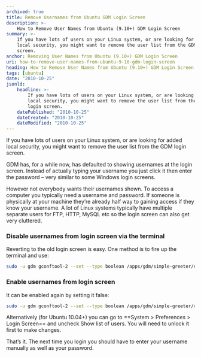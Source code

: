 ```yaml
---
archived: true
title: Remove Usernames from Ubuntu GDM Login Screen
description: >-
    How to Remove User Names from Ubuntu (9.10+) GDM Login Screen
summary: >-
    If you have lots of users on your Linux system, or are looking for added 
    local security, you might want to remove the user list from the GDM login 
    screen.
anchor: Removing User Names from Ubuntu (9.10+) GDM Login Screen
uri: how-to-remove-user-names-from-ubuntu-9-10-gdm-login-screen
heading: How to Remove User Names from Ubuntu (9.10+) GDM Login Screen
tags: [ubuntu]
date: "2010-10-25"
jsonld:
    headline: >-
        If you have lots of users on your Linux system, or are looking for added 
        local security, you might want to remove the user list from the GDM 
        login screen.
    datePublished: "2010-10-25"
    dateCreated: "2010-10-25"
    dateModified: "2010-10-25"
---
```


If you have lots of users on your Linux system, or are looking for added local 
security, you might want to remove the user list from the GDM login screen.

GDM has, for a while now, has defaulted to showing usernames at the login 
screen. Instead of actually typing your username you just click it then enter 
the password – very similar to some Windows login screens.

However not everybody wants their usernames shown. To access a computer you 
typically need a username and password. If someone is physically at your 
machine they’re already half way to gaining access if they know your username. 
A lot of Linux systems typically have multiple separate users for FTP, HTTP, 
MySQL etc so the login screen can also get very cluttered.

### Disable usernames from login screen via the terminal

Reverting to the old login screen is easy. One method is to fire up the 
terminal and use:

```bash
sudo -u gdm gconftool-2 --set --type boolean /apps/gdm/simple-greeter/disable_user_list true
```

### Enable usernames from login screen

It can be enabled again by setting it false:

```bash
sudo -u gdm gconftool-2 --set --type boolean /apps/gdm/simple-greeter/disable_user_list false
```

Alternatively (for Ubuntu 10.04+) you can go to 
==System > Preferences > Login Screen== and uncheck Show list of users. You 
will need to unlock it first to make changes.

That’s it. The next time you login you should have to enter your username 
manually as well as your password.

